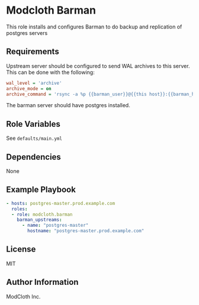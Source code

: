 Modcloth Barman
=========

This role installs and configures Barman to do backup and replication of postgres servers

Requirements
------------

Upstream server should be configured to send WAL archives to this server. This can be done with the following:

```ini
wal_level = 'archive'
archive_mode = on
archive_command = 'rsync -a %p {{barman_user}}@{{this host}}:{{barman_home}}/{{name}}/%f'
```

The barman server should have postgres installed.

Role Variables
--------------

See `defaults/main.yml`

Dependencies
------------

None

Example Playbook
----------------

```yml
- hosts: postgres-master.prod.example.com
  roles:
  - role: modcloth.barman
    barman_upstreams:
      - name: "postgres-master"
        hostname: "postgres-master.prod.example.com"
```           

License
-------

MIT

Author Information
------------------
ModCloth Inc.
